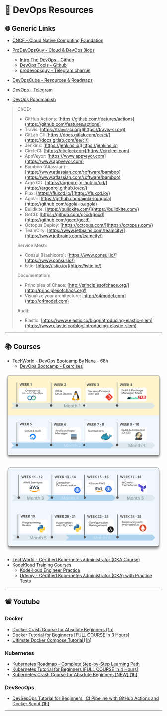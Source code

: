 # 🔗 DevOps Resources

## 🌐 Generic Links

- [CNCF - Cloud Native Computing Foundation](https://www.cncf.io/)

- [ProDevOpsGuy - Cloud & DevOps Blogs](https://prodevopsguy.xyz/)
  - [Intro The DevOps - Github](https://github.com/NotHarshhaa/into-the-devops)
  - [DevOps Tools - Github](https://github.com/NotHarshhaa/devops-tools)
  - [prodevopsguy - Telegram channel](https://t.me/prodevopsguy)
  
- [DevOpsCube - Resources & Roadmaps](https://devopscube.com/)
  
- [DevOps - Telegram](https://t.me/thedevs_devops)

- [DevOps Roadmap.sh](https://roadmap.sh/devops)

> CI/CD:
> - GitHub Actions: [https://github.com/features/actions](https://github.com/features/actions)
> - Travis: [https://travis-ci.org](https://travis-ci.org)
> - GitLab CI: [https://docs.gitlab.com/ee/ci/](https://docs.gitlab.com/ee/ci/)
> - Jenkins: [https://jenkins.io](https://jenkins.io)
> - CircleCI: [https://circleci.com](https://circleci.com)
> - AppVeyor: [https://www.appveyor.com](https://www.appveyor.com)
> - Bamboo (Altassian): [https://www.atlassian.com/software/bamboo](https://www.atlassian.com/software/bamboo)
>- Argo CD: [https://argoproj.github.io/cd/](https://argoproj.github.io/cd/)
> - Flux: [https://fluxcd.io/](https://fluxcd.io/)
> - Agola: [https://github.com/agola-io/agola](https://github.com/agola-io/agola)
> - Buildkite: [https://buildkite.com/](https://buildkite.com/)
> - GoCD: [https://github.com/gocd/gocd](https://github.com/gocd/gocd)
> - Octopus Deploy: [https://octopus.com/](https://octopus.com/)
> - TeamCity: [https://www.jetbrains.com/teamcity/](https://www.jetbrains.com/teamcity/)
> 
> 
> 
> Service Mesh:
>  - Consul (Hashicorp): [https://www.consul.io/](https://www.consul.io/)
> - Istio: [https://istio.io/](https://istio.io/)
> 
> 
> 
>Documentation:
> - Principles of Chaos: [http://principlesofchaos.org/](http://principlesofchaos.org/)
> - Visualize your architecture: [http://c4model.com](http://c4model.com)
>
> Audit:
>  - Elastic: [https://www.elastic.co/blog/introducing-elastic-siem](https://www.elastic.co/blog/introducing-elastic-siem)

---

## 📚 Courses

- [TechWorld - DevOps Bootcamp By Nana](https://www.techworld-with-nana.com/devops-bootcamp) - 68h
  - [DevOps Bootcamp - Exercises](https://gitlab.com/devops-bootcamp3)


![DevOps Bootcamp Schedule](.gitbook/assets/nana-schedule.png)

![DevOps Bootcamp Schedule](.gitbook/assets/nana-schedule2.png)


- [TechWorld - Certified Kubernetes Administrator (CKA Course)](https://www.techworld-with-nana.com/kubernetes-administrator-cka)
- [KodeKloud Training Courses](https://kodekloud.com/)
  - [KodeKloud Engineer Practice](https://engineer.kodekloud.com/signup?referral=6607378b4014655f23f038ae)
  - [Udemy - Certified Kubernetes Administrator (CKA) with Practice Tests](https://www.udemy.com/course/certified-kubernetes-administrator-with-practice-tests/)


---

## 📽️ Youtube

### Docker

- [Docker Crash Course for Absolute Beginners [1h]](https://www.youtube.com/watch?v=pg19Z8LL06w)
- [Docker Tutorial for Beginners [FULL COURSE in 3 Hours]](https://www.youtube.com/watch?v=3c-iBn73dDE)
- [Ultimate Docker Compose Tutorial [1h]](https://www.youtube.com/watch?v=SXwC9fSwct8&list=PLy7NrYWoggjxtN4YbSMYFFdpaxb-fR4zC&index=20)

### Kubernetes

- [Kubernetes Roadmap - Complete Step-by-Step Learning Path](https://www.youtube.com/watch?v=S8eX0MxfnB4)
- [Kubernetes Tutorial for Beginners [FULL COURSE in 4 Hours]](https://www.youtube.com/watch?v=X48VuDVv0do&list=PLy7NrYWoggjxtN4YbSMYFFdpaxb-fR4zC&index=2)
- [Kubernetes Crash Course for Absolute Beginners [NEW] [1h]](https://www.youtube.com/watch?v=s_o8dwzRlu4)

### DevSecOps

- [DevSecOps Tutorial for Beginners | CI Pipeline with GitHub Actions and Docker Scout [1h]](https://www.youtube.com/watch?v=gLJdrXPn0ns)

---

